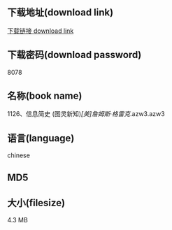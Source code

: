 ## 下载地址(download link)
[下载链接 download link](https://voluble-croquembouche-d321dc.netlify.app/?s=1126%E3%80%81%E4%BF%A1%E6%81%AF%E7%AE%80%E5%8F%B2+%28%E5%9B%BE%E7%81%B5%E6%96%B0%E7%9F%A5%29_%5B%E7%BE%8E%5D%E8%A9%B9%E5%A7%86%E6%96%AF%C2%B7%E6%A0%BC%E9%9B%B7%E5%85%8B_.azw3)

## 下载密码(download password)
8078

## 名称(book name)
1126、信息简史 (图灵新知)_[美]詹姆斯·格雷克_.azw3.azw3

## 语言(language)
chinese

## MD5


## 大小(filesize)
4.3 MB
